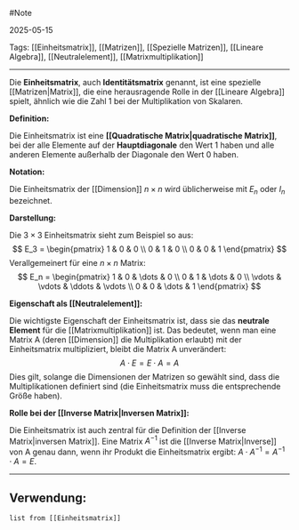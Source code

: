 #Note

2025-05-15

Tags: [[Einheitsmatrix]], [[Matrizen]], [[Spezielle Matrizen]], [[Lineare Algebra]], [[Neutralelement]], [[Matrixmultiplikation]]

---

Die **Einheitsmatrix**, auch **Identitätsmatrix** genannt, ist eine spezielle [[Matrizen|Matrix]], die eine herausragende Rolle in der [[Lineare Algebra]] spielt, ähnlich wie die Zahl 1 bei der Multiplikation von Skalaren.

**Definition:**

Die Einheitsmatrix ist eine **[[Quadratische Matrix|quadratische Matrix]]**, bei der alle Elemente auf der **Hauptdiagonale** den Wert 1 haben und alle anderen Elemente außerhalb der Diagonale den Wert 0 haben.

**Notation:**

Die Einheitsmatrix der [[Dimension]] $n \times n$ wird üblicherweise mit $E_n$ oder $I_n$ bezeichnet.

**Darstellung:**

Die $3 \times 3$ Einheitsmatrix sieht zum Beispiel so aus:
$$ E_3 = \begin{pmatrix} 1 & 0 & 0 \\ 0 & 1 & 0 \\ 0 & 0 & 1 \end{pmatrix} $$
Verallgemeinert für eine $n \times n$ Matrix:
$$ E_n = \begin{pmatrix} 1 & 0 & \dots & 0 \\ 0 & 1 & \dots & 0 \\ \vdots & \vdots & \ddots & \vdots \\ 0 & 0 & \dots & 1 \end{pmatrix} $$

**Eigenschaft als [[Neutralelement]]:**

Die wichtigste Eigenschaft der Einheitsmatrix ist, dass sie das **neutrale Element** für die [[Matrixmultiplikation]] ist. Das bedeutet, wenn man eine Matrix A (deren [[Dimension]] die Multiplikation erlaubt) mit der Einheitsmatrix multipliziert, bleibt die Matrix A unverändert:
$$ A \cdot E = E \cdot A = A $$
Dies gilt, solange die Dimensionen der Matrizen so gewählt sind, dass die Multiplikationen definiert sind (die Einheitsmatrix muss die entsprechende Größe haben).

**Rolle bei der [[Inverse Matrix|Inversen Matrix]]:**

Die Einheitsmatrix ist auch zentral für die Definition der [[Inverse Matrix|inversen Matrix]]. Eine Matrix $A^{-1}$ ist die [[Inverse Matrix|Inverse]] von A genau dann, wenn ihr Produkt die Einheitsmatrix ergibt: $A \cdot A^{-1} = A^{-1} \cdot A = E$.

---

## Verwendung:

```dataview
list from [[Einheitsmatrix]]
```
